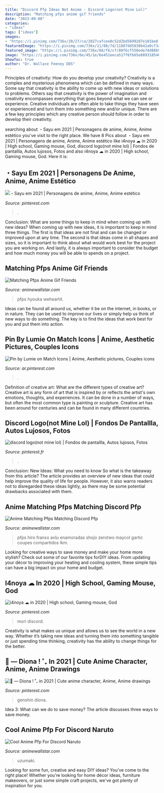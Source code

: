 ```yaml
---
title: "Discord Pfp Ideas Not Anime - Discord Logo(not Mine Lol)"
description: "Matching pfps anime gif friends"
date: "2023-09-08"
categories:
- "ideas"
tags: ["ideas"]
images:
- "https://i.pinimg.com/736x/20/27/ca/2027cafcee0c52d2bd5699287e101be8.jpg"
featuredImage: "https://i.pinimg.com/736x/11/88/7d/11887dd5838b42a0cf3a8dbb6c4ebcbd.jpg"
featured_image: "https://i.pinimg.com/736x/88/f6/cf/88f6cf550ede7dd88b9f0c548ca6765b.jpg"
image: "https://i.pinimg.com/736x/6e/45/1e/6e451eeca517f6fb65e889318546e510.jpg"
ShowToc: true
author: "Dr. Wallace Feeney DDS"
---
```



Principles of creativity: How do you develop your creativity?
Creativity is a complex and mysterious phenomena which can be defined in many ways. Some say that creativity is the ability to come up with new ideas or solutions to problems. Others say that creativity is the power of imagination and creativity encompasses everything that goes beyond what we can see or experience. Creative individuals are often able to take things they have seen or experienced and turn them into something new and/or unique. There are a few key principles which any creative person should follow in order to develop their creativity.

	

		
searching about ・Sayu em 2021 | Personagens de anime, Anime, Anime estético you've visit to the right place. We have 8 Pics about ・Sayu em 2021 | Personagens de anime, Anime, Anime estético like i4noya ☁︎ in 2020 | High school, Gaming mouse, God, discord logo(not mine lol) | Fondos de pantallla, Autos lujosos, Fotos and also i4noya ☁︎ in 2020 | High school, Gaming mouse, God. Here it is:
		
    
## ・Sayu Em 2021 | Personagens De Anime, Anime, Anime Estético

<img loading=lazy src="https://i.pinimg.com/736x/20/27/ca/2027cafcee0c52d2bd5699287e101be8.jpg" onerror="this.onerror=null;this.src='https://tse1.mm.bing.net/th?id=OIP.GHiYFS5BMUxT84FPPI69aAHaHN&amp;pid=15.1';" alt="・Sayu em 2021 | Personagens de anime, Anime, Anime estético">

_Source: pinterest.com_

>. 

	

Conclusion: What are some things to keep in mind when coming up with new ideas?
When coming up with new ideas, it is important to keep in mind three things. The first is that ideas are not final and can be changed or improved upon at any time. The second is that ideas come in all shapes and sizes, so it is important to think about what would work best for the project you are working on. And lastly, it is always important to consider the budget and how much money you will be able to spends on a project.

    
## Matching Pfps Anime Gif Friends

<img loading=lazy src="https://i.pinimg.com/originals/2e/5b/fa/2e5bfa9f25ba44dea265a6f3152cd2ea.gif" onerror="this.onerror=null;this.src='https://tse4.mm.bing.net/th?id=OIP.Llv6nyW6RN6iZabzFSzS6gAAAA&amp;pid=15.1';" alt="Matching Pfps Anime Gif Friends">

_Source: animewallstar.com_

>pfps hyouka weheartit. 

	

Ideas can be found all around us, whether it be on the internet, in books, or in nature. They can be used to improve our lives or simply help us think of new ways to do something. The key is to find the ideas that work best for you and put them into action.

    
## Pin By Lumie On Match Icons | Anime, Aesthetic Pictures, Couples Icons

<img loading=lazy src="https://i.pinimg.com/736x/f7/be/3b/f7be3bae111587000208158b13ad2923.jpg" onerror="this.onerror=null;this.src='https://tse1.mm.bing.net/th?id=OIP.0phR4oDkljV9AjdMNTm9MwHaHa&amp;pid=15.1';" alt="Pin by Lumie on Match Icons | Anime, Aesthetic pictures, Couples icons">

_Source: ar.pinterest.com_

>. 

	

Definition of creative art: What are the different types of creative art?
Creative art is any form of art that is inspired by or reflects the artist's own emotions, thoughts, and experiences. It can be done in a number of ways, but often the most common type is painting or sculpture. Creative art has been around for centuries and can be found in many different countries.

    
## Discord Logo(not Mine Lol) | Fondos De Pantallla, Autos Lujosos, Fotos

<img loading=lazy src="https://i.pinimg.com/736x/88/f6/cf/88f6cf550ede7dd88b9f0c548ca6765b.jpg" onerror="this.onerror=null;this.src='https://tse1.mm.bing.net/th?id=OIP.ACs4rbL1OoJ-WMXf6YO19QHaHa&amp;pid=15.1';" alt="discord logo(not mine lol) | Fondos de pantallla, Autos lujosos, Fotos">

_Source: pinterest.fr_

>. 

	

Conclusion: New Ideas: What you need to know
So what is the takeaway from this article? 
The article provides an overview of new ideas that could help improve the quality of life for people. However, it also warns readers not to disregarded these ideas lightly, as there may be some potential drawbacks associated with them.

    
## Anime Matching Pfps Matching Discord Pfp

<img loading=lazy src="https://i.pinimg.com/originals/03/97/00/039700c21d650c7346f46f97d6ff2bb6.jpg" onerror="this.onerror=null;this.src='https://tse1.mm.bing.net/th?id=OIP.spiJPnuhejEo2H96L4e6YAHaHa&amp;pid=15.1';" alt="Anime Matching Pfps Matching Discord Pfp">

_Source: animewallstar.com_

>pfps hiro franxx avlu enamoradas shojo zerotwo maycol gartic coupes compartidos lkm. 

	

Looking for creative ways to save money and make your home more stylish? Check out some of our favorite tips forDIY ideas. From updating your décor to improving your heating and cooling system, these simple tips can have a big impact on your home and budget.

    
## I4noya ☁︎ In 2020 | High School, Gaming Mouse, God

<img loading=lazy src="https://i.pinimg.com/736x/6e/45/1e/6e451eeca517f6fb65e889318546e510.jpg" onerror="this.onerror=null;this.src='https://tse4.mm.bing.net/th?id=OIP.6QnbnrP1-up5dSezpk6_OQHaHa&amp;pid=15.1';" alt="i4noya ☁︎ in 2020 | High school, Gaming mouse, God">

_Source: pinterest.com_

>mori discord. 

	

Creativity is what makes us unique and allows us to see the world in a new way. Whether it’s taking new ideas and turning them into something tangible or just spending time thinking, creativity has the ability to change things for the better.

    
## 🌸 — Diona ! ˚₊ In 2021 | Cute Anime Character, Anime, Anime Drawings

<img loading=lazy src="https://i.pinimg.com/736x/11/88/7d/11887dd5838b42a0cf3a8dbb6c4ebcbd.jpg" onerror="this.onerror=null;this.src='https://tse3.mm.bing.net/th?id=OIP.jkBznWxxj-pfZ_CxeRARawHaHa&amp;pid=15.1';" alt="🌸 — Diona ! ˚₊ in 2021 | Cute anime character, Anime, Anime drawings">

_Source: pinterest.com_

>genshin diona. 

	

Idea 3: What can we do to save money?
The article discusses three ways to save money.

    
## Cool Anime Pfp For Discord Naruto

<img loading=lazy src="https://i.pinimg.com/736x/24/02/8f/24028fa3c6a66d2bec8a610f424e5f15.jpg" onerror="this.onerror=null;this.src='https://tse2.mm.bing.net/th?id=OIP.0RdM3qbo7xgNi_ZZpLdbmgHaHa&amp;pid=15.1';" alt="Cool Anime Pfp For Discord Naruto">

_Source: animewallstar.com_

>uzumaki. 

	

Looking for some fun, creative and easy DIY ideas? You've come to the right place! Whether you're looking for home décor ideas, furniture makeovers, or just some simple craft projects, we've got plenty of inspiration for you.

